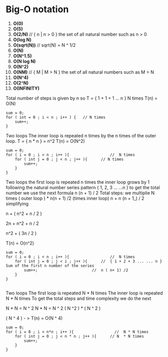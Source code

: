 
# Big-O notation 


1.  **O(0)**
2.  **O(5)**
3.  **O(2/N)**          //   { n | n > 0 } the set of all natural number such as n > 0 
4.  **O(log N)**
5.  **O(sqrt(N))**      // sqrt(N) = N ^ 1/2 
6.  **O(N)**            
7.  **O(N^1.5)**
8.  **O(N log N)**
9.  **O(N^2)**
10. **O(NM)**           // { M | M > N } the set of all natural numbers such as M > N
11. **O(N^4)**
12. **O(2^N)**
13. **O(INFINITY)**



Total number of steps is given by n so
T = { 1 + 1 + 1 ... n } N times
T(n) = O(N)
```
sum = 0;
for ( int = 0 ; i < n ; i++ ) {   // N times
    sum++;
}
```


Two loops 
The inner loop is repeated n times by the
n times of the outer loop.
T = { n * n } = n^2
T(n) = O(N^2)

```
sum = 0;
for ( i = 0 ; i < n ; i++ ){                  //  N times
	for ( int j = 0 ; j < n ; j++ ){      // N times
	 	sum++;
	}
}

```

Two loops the first loop is repeated n times
the inner loop grows by 1 following the natural number
series pattern { 1, 2, 3 ... ...n }  to get the total number
we use the next formula  n (n + 1) / 2
Total steps:  we multiplie N times ( outer loop ) * n(n + 1) /2 (times inner loop)
n + n (n + 1_) / 2
simplifying 

n + ( n^2 + n / 2 )

2n + n^2 + n / 2

n^2 + ( 3n / 2 )

T(n) = O(n^2)

```
sum = 0;
for ( i = 0 ; i < n ; i++ ){                  //  N times
	for ( int j = 0 ; j < i ; j++ ){      //  { 1 + 2 + 3 ... ... n } Sum of the first n number of the series 
	 	sum++;                        //  n ( n+ 1) /2
	}
}


```

Two loops
The first loop is repeated N * N times
The inner loop is repeated N * N times
To get the total steps and time complexity we do the next

N * N =  N ^ 2
N * N = N ^ 2
( N ^2 ) * ( N ^ 2 )

( N ^ 4 ) - >  T(n) = O(N ^ 4)
```
sum = 0;
for ( i = 0 ; i < n*n ; i++ ){                  //  N * N times
	for ( int j = 0 ; j < n * n ; j++ ){      // N  * N times
	 	sum++;
	}
}

```

